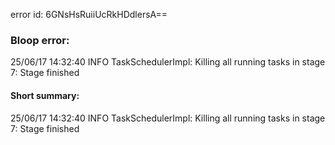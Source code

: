 error id: 6GNsHsRuiiUcRkHDdlersA==
### Bloop error:

25/06/17 14:32:40 INFO TaskSchedulerImpl: Killing all running tasks in stage 7: Stage finished
#### Short summary: 

25/06/17 14:32:40 INFO TaskSchedulerImpl: Killing all running tasks in stage 7: Stage finished